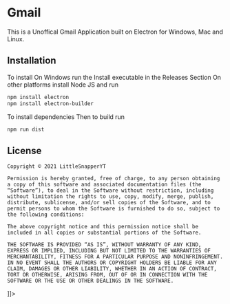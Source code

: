 # Gmail
This is a Unoffical Gmail Application built on Electron for Windows, Mac and Linux.
## Installation
To install On Windows run the Install executable in the Releases Section
On other platforms install Node JS and run
```bash
npm install electron
npm install electron-builder
```
To install dependencies
Then to build run
```bash
npm run dist
```
## License
```text
Copyright © 2021 LittleSnapperYT

Permission is hereby granted, free of charge, to any person obtaining a copy of this software and associated documentation files (the “Software”), to deal in the Software without restriction, including without limitation the rights to use, copy, modify, merge, publish, distribute, sublicense, and/or sell copies of the Software, and to permit persons to whom the Software is furnished to do so, subject to the following conditions:

The above copyright notice and this permission notice shall be included in all copies or substantial portions of the Software.

THE SOFTWARE IS PROVIDED “AS IS”, WITHOUT WARRANTY OF ANY KIND, EXPRESS OR IMPLIED, INCLUDING BUT NOT LIMITED TO THE WARRANTIES OF MERCHANTABILITY, FITNESS FOR A PARTICULAR PURPOSE AND NONINFRINGEMENT. IN NO EVENT SHALL THE AUTHORS OR COPYRIGHT HOLDERS BE LIABLE FOR ANY CLAIM, DAMAGES OR OTHER LIABILITY, WHETHER IN AN ACTION OF CONTRACT, TORT OR OTHERWISE, ARISING FROM, OUT OF OR IN CONNECTION WITH THE SOFTWARE OR THE USE OR OTHER DEALINGS IN THE SOFTWARE.
```
]]></content>
